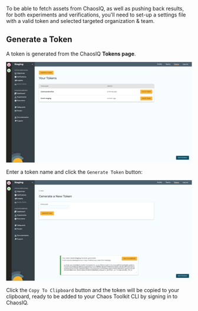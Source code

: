 To be able to fetch assets from ChaosIQ, as well as pushing back results, for both experiments and verifications, you'll need to set-up a settings file with a valid token and selected targeted organization & team.

## Generate a Token

A token is generated from the  ChaosIQ **Tokens page**.

![Tokens Page][TokensPage]

[TokensPage]: ./assets/tokens-page.png

Enter a token name and click the `Generate Token` button:

![Copy Token][CopyToken]

[CopyToken]: ./assets/copy-token.png

Click the `Copy To Clipboard` button and the token will be copied to your clipboard, ready to be added to your Chaos Toolkit CLI by signing in to ChaosIQ.